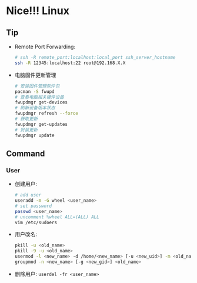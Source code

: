 # Nice!!! Linux

## Tip

- Remote Port Forwarding:

  ```sh
  # ssh -R remote_port:localhost:local_port ssh_server_hostname
  ssh -R 12345:localhost:22 root@192.168.X.X
  ```

- 电脑固件更新管理

  ```sh
  # 安装固件管理软件包
  pacman -S fwupd
  # 查看电脑相关硬件设备
  fwupdmgr get-devices
  # 刷新设备版本状态
  fwupdmgr refresh --force
  # 获取更新
  fwupdmgr get-updates
  # 安装更新
  fwupdmgr update
  ```

## Command

### User

- 创建用户:

  ```sh
  # add user
  useradd -m -G wheel <user_name>
  # set password
  passwd <user_name>
  # uncomment %wheel ALL=(ALL) ALL
  vim /etc/sudoers
  ```

- 用户改名:

  ```sh
  pkill -u <old_name>
  pkill -9 -u <old_name>
  usermod -l <new_name> -d /home/<new_name> [-u <new_uid>] -m <old_name>
  groupmod -n <new_name> [-g <new_gid>] <old_name>
  ```

- 删除用户: `userdel -fr <user_name>`
